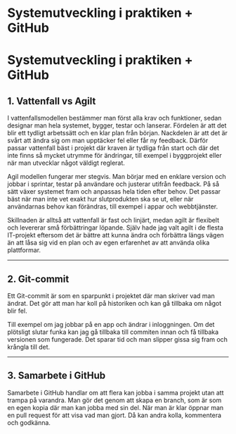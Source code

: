 # Systemutveckling i praktiken + GitHub
# Systemutveckling i praktiken + GitHub

## 1. Vattenfall vs Agilt
I vattenfallsmodellen bestämmer man först alla krav och funktioner, sedan designar man hela systemet, bygger, testar och lanserar. Fördelen är att det blir ett tydligt arbetssätt och en klar plan från början. Nackdelen är att det är svårt att ändra sig om man upptäcker fel eller får ny feedback. Därför passar vattenfall bäst i projekt där kraven är tydliga från start och där det inte finns så mycket utrymme för ändringar, till exempel i byggprojekt eller när man utvecklar något väldigt reglerat.  

Agil modellen fungerar mer stegvis. Man börjar med en enklare version och jobbar i sprintar, testar på användare och justerar utifrån feedback. På så sätt växer systemet fram och anpassas hela tiden efter behov. Det passar bäst när man inte vet exakt hur slutprodukten ska se ut, eller när användarnas behov kan förändras, till exempel i appar och webbtjänster.  

Skillnaden är alltså att vattenfall är fast och linjärt, medan agilt är flexibelt och levererar små förbättringar löpande. Själv hade jag valt agilt i de flesta IT-projekt eftersom det är bättre att kunna ändra och förbättra längs vägen än att låsa sig vid en plan och av egen erfarenhet av att använda olika plattformar.  

---

## 2. Git-commit
Ett Git-commit är som en sparpunkt i projektet där man skriver vad man ändrat. Det gör att man har koll på historiken och kan gå tillbaka om något blir fel.  

Till exempel om jag jobbar på en app och ändrar i inloggningen. Om det plötsligt slutar funka kan jag gå tillbaka till commiten innan och få tillbaka versionen som fungerade. Det sparar tid och man slipper gissa sig fram och krångla till det.  

---

## 3. Samarbete i GitHub
Samarbete i GitHub handlar om att flera kan jobba i samma projekt utan att trampa på varandra. Man gör det genom att skapa en branch, som är som en egen kopia där man kan jobba med sin del. När man är klar öppnar man en pull request för att visa vad man gjort. Då kan andra kolla, kommentera och godkänna.  
